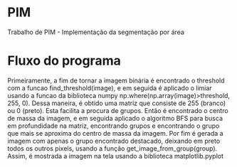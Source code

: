 # PIM
Trabalho de PIM - Implementação da segmentação por área

# Fluxo do programa
  Primeiramente, a fim de tornar a imagem binária é encontrado o threshold com a funcao find_threshold(image), e em seguida é aplicado o limiar usando a funcao da biblioteca numpy np.where(np.array(image)>threshold, 255, 0). Dessa maneira, é obtido uma matriz que consiste de 255 (branco) ou 0 (preto). Esta facilita a procura de grupos.
  Então é encontrado o centro de massa da imagem, e em seguida aplicado o algoritmo BFS para busca em profundidade na matriz, encontrando grupos e encontrando o grupo que mais se aproxima do centro de massa da imagem. Por fim é gerada a imagem com apenas o grupo encontrado destacado, deixando em preto todos os outros pixels, usando a função get_image_from_group(group).
  Assim, é mostrada a imagem na tela usando a biblioteca matplotlib.pyplot
